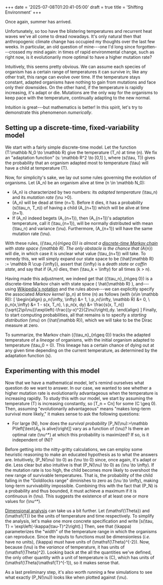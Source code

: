 +++
date = '2025-07-08T01:20:41-05:00'
draft = true
title = 'Shifting Environment'
+++

Once again, summer has arrived. 

Unfortunately, so too have the blistering temperatures and recurrent heat waves we've all come to dread nowadays. It's only natural then that anthropogenic climate change has occupied my thoughts over the last few weeks. In particular, an old question of mine---one I'd long since forgotten---crossed my mind again: in times of rapid environmental change, such as right now, is it evolutionarily more optimal to have a higher mutation rate?

Intuitively, this seems pretty obvious. We can assume each species of organism has a certain range of temperatures it can survive in; like any other trait, this range can evolve over time. If the temperature stays constant, adapted organisms have nothing to gain from mutations and face only their downsides. On the other hand, if the temperature is rapidly increasing, it's adapt or die. Mutations are the only way for the organisms to keep pace with the temperature, continually adapting to the new normal. 

Intuition is great---but mathematics is better! In this spirit, let's try to demonstrate this phenomenon *numerically*. 

## Setting up a discrete-time, fixed-variability model

We start with a fairly simple discrete-time model. Let the function \(T:\mathbb N_0 \to \mathbb R\) give the temperature \(T_n\) at time \(n\). We fix an "adaptation function" \(s: \mathbb R^2 \to [0,1] \), where \(s(\tau, T)\) gives the probability that an organism adapted most to temperature \(\tau\) will have a child at temperature \(T\). 

Now, for simplicity's sake, we lay out some rules governing the evolution of organisms. Let \(A_n\) be an organism alive at time \(n \in \mathbb N_0\):
- \(A_n\) is characterized by two numbers: its *adapted temperature* \(\tau_n\) and its *mutation rate* \(\nu >0\). 
- \(A_n\) will be dead at time \(n+1\). Before it dies, it has a probability \(s(\tau_n, T_n)\) of having a child \(A_{n+1}\) which will be alive at time \(n+1\).
- If \(A_n\) indeed begets \(A_{n+1}\), then \(A_{n+1}\)'s adaptation temperature, call it \(\tau_{n+1}\), will be normally distributed with mean \(\tau_n\) and variance \(\nu\). Furthermore, \(A_{n+1}\) will have the same mutation rate \(\nu\).  

With these rules, \(\{\tau_n\}_{n\geq 0}\) is *almost* a [discrete-time Markov chain](https://en.wikipedia.org/wiki/Discrete-time_Markov_chain) with state space \(\mathbb R\). The only obstacle is the chance that \(A_{n}\) will die, in which case it is unclear what value \(\tau_{n+1}\) will take. To remedy this, we will simply expand our state space to be \(\hat{\mathbb R} := \mathbb R \cup \{\infty\}\), assert that \(\infty\) is a *death state* or *coffin state*, and say that if \(A_n\) dies, then \(\tau_k = \infty\) for all times \(k > n\). 

Having made this adjustment, we indeed get that \(\{\tau_n\}_{n\geq 0}\) is a discrete-time Markov chain with state space \( \hat{\mathbb R} \), and---using [Wikipedia's notation](https://en.wikipedia.org/wiki/Markov_chains_on_a_measurable_state_space) and the rules above---we can explicitly specify the associated *Markov kernel* \(p_n\) at time \(n\) as follows (with \(x\in \mathbb R\)):
\[
    \begin{align}
        p_n(\infty, \infty) &= 1, \\
        p_n(\infty, \mathbb R) &= 0, \\
        p_n(x,\infty) &= 1 - s(x, T_n), \\
        p_n(x, dy) &= \frac{s(x, T_n)}{\sqrt{2\pi\nu}}\exp\left(-\frac{(y-x)^2}{2\nu}\right)\,dy.
    \end{align}
\]
Finally, to start computing probabilities, all that remains is to specify a *starting distribution* \(\mu\) on \(\hat{\mathbb R}\), which we will take to be the Dirac measure at zero.

To summarize, the Markov chain \(\{\tau_n\}_{n\geq 0}\) tracks the adapted temperature of a *lineage* of organisms, with the initial organism adapted to temperature \(\tau_0 = 0\). This lineage has a certain chance of dying out at any given time depending on the current temperature, as determined by the adaptation function \(s\). 

## Experimenting with this model

Now that we have a mathematical model, let's remind ourselves what question do we want to answer. In our case, we wanted to see whether a higher mutation rate is evolutionarily advantageous when the temperature is increasing rapidly. To study this with our model, we start by assuming the temperature \(T\) is increasing constantly, so \[T_n = Cn\] for some \(C \geq 0\). Then, assuming "evolutionarily advantageous" means "makes long-term survival more likely," it makes sense to ask the following questions:

- For large \(N\), how does the *survival probability* \[P_N(\nu):=\mathbb P\left[\text{$A_N$ is alive}\right]\] vary as a function of \(\nu\)? Is there an optimal rate \(\nu^*\) at which this probability is maximized? If so, is it independent of \(N\)?

Before getting into the nitty-gritty calculations, we can employ some heuristic reasoning to make an educated hypothesis as to what the answers are. Intuitively, \(P_N(\nu) \to 0\) as \(\nu \to 0\) since, once again, it's adapt or die. Less clear but also intuitive is that \(P_N(\nu) \to 0\) as \(\nu \to \infty\). If the mutation rate is too high, the child becomes more likely to overshoot the new range of survivable temperatures. That is, the probability of the child falling in the "Goldilocks range" diminishes to zero as \(\nu \to \infty\), making long-term survivability impossible. Combining this with the fact that \(P_N\) is a probability and thus bounded, it must achieve a maximum if it is continuous in \(\nu\). This suggests the existence of at least one or more values for \(\nu^*\). 

[Dimensional analysis](https://en.wikipedia.org/wiki/Dimensional_analysis) can take us a bit further. Let \(\mathsf{\Theta}\) and \(\mathsf{T}\) be the units of temperature and time respectively. To simplify the analysis, let's make one more concrete specification and write \[s(\tau, T) = \exp\left(-\kappa(\tau-T)^2\right).\] Then, see that \(\kappa\) parameterizes the "width" of the temperature range in which the organisms can reproduce. Since the inputs to functions must be dimensionless (*i.e.* have no units), \(\kappa\) must have units of \(\mathsf{\Theta}^{-2}\). Now, because \(\nu\) is the *variance* of temperature, it has units of \(\mathsf{\Theta}^2\). Looking back at the all the quantities we've defined, the only other quantity with a unit of temperature is \(C\), which has units of \(\mathsf{\Theta}\mathsf{T}^{-1}\), so it makes sense that. 

As a last preliminary step, it's also worth running a few simulations to see what exactly \(P_N(\nu)\) looks like when plotted against \(\nu\). 

